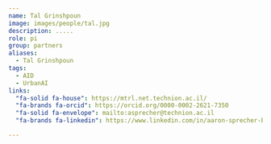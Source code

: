 ```yaml
---
name: Tal Grinshpoun
image: images/people/tal.jpg
description: .....
role: pi
group: partners
aliases:
  - Tal Grinshpoun
tags:
  - AID
  - UrbanAI
links:
  "fa-solid fa-house": https://mtrl.net.technion.ac.il/
  "fa-brands fa-orcid": https://orcid.org/0000-0002-2621-7350
  "fa-solid fa-envelope": mailto:asprecher@technion.ac.il
  "fa-brands fa-linkedin": https://www.linkedin.com/in/aaron-sprecher-b75758

---
```




